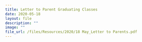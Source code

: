 ```yaml
---
title: Letter to Parent Graduating Classes
date: 2020-05-18
layout: file
description: ""
image: ""
file_url: /files/Resources/2020/18 May_Letter to Parents.pdf
---
```

